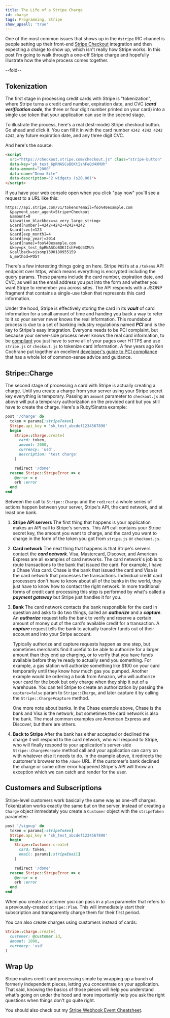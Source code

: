 ```yaml
---
title: The Life of a Stripe Charge
id: charge
tags: Programming, Stripe
show_upsell: 'true'
---
```


One of the most common issues that shows up in the `#stripe` IRC channel is people setting up their front-end [Stripe Checkout](https://stripe.com/docs/checkout) integration and then expecting a charge to show up, which isn't really how Stripe works. In this post I'm going to walk through a one-off Stripe charge and hopefully illustrate how the whole process comes together.

--fold--

## Tokenization

The first stage in processing credit cards with Stripe is "tokenization", where Stripe turns a credit card number, expiration date, and CVC (***card verification code***, the three or four digit number printed on your card) into a single use token that your application can use in the second stage. 

To illustrate the process, here's a real (test-mode) Stripe checkout button. Go ahead and click it. You can fill it in with the card number `4242 4242 4242 4242`, any future expiration date, and any three digit CVC.

<script
  src="https://checkout.stripe.com/checkout.js" class="stripe-button"
  data-key="pk_test_6pRNASCoBOKtIshFeQd4XMUh"
  data-amount="2000"
  data-name="Demo Site"
  data-description="2 widgets ($20.00)">
</script>

And here's the source:

```html
<script
  src="https://checkout.stripe.com/checkout.js" class="stripe-button"
  data-key="pk_test_6pRNASCoBOKtIshFeQd4XMUh"
  data-amount="2000"
  data-name="Demo Site"
  data-description="2 widgets ($20.00)">
</script>
```

If you have your web console open when you click "pay now" you'll see a request to a URL like this:

```text
https://api.stripe.com/v1/tokens?email=foo%40example.com
  &payment_user_agent=Stripe+Checkout
  &amount=0
  &iovation_blackbox=<a_very_large_string>
  &card[number]=4242+4242+4242+4242
  &card[cvc]=123
  &card[exp_month]=4
  &card[exp_year]=2014
  &card[name]=foo%40example.com
  &key=pk_test_6pRNASCoBOKtIshFeQd4XMUh
  &callback=sjsonp1390180955159
  &_method=POST
```

There's a few interesting things going on here. Stripe `POST`s at a `/tokens` API endpoint over https, which means everything is encrypted including the query params. These params include the card number, expiration date, and CVC, as well as the email address you put into the form and whether you want Stripe to remember you across sites. The API responds with a JSONP fragment that contains a single-use token that represents this card information.

Under the hood, Stripe is effectively storing the card in its ***vault*** of card information for a small amount of time and handing you back a way to refer to it so your server never knows the real information. This roundabout process is due to a set of banking industry regulations named ***PCI*** and is the key to Stripe's easy integration. Everyone needs to be PCI complaint, but because your server-side process never knows the real card information, to be [compliant](https://support.stripe.com/questions/do-i-need-to-be-pci-compliant-what-do-i-have-to-do) you just have to serve all of your pages over HTTPS and use `stripe.js` or `checkout.js` to tokenize card information. A few years ago Ken Cochrane put together an excellent [developer's guide to PCI compliance](http://kencochrane.net/blog/2012/01/developers-guide-to-pci-compliant-web-applications/) that has a whole lot of common-sense advice and guidance.

## Stripe::Charge

The second stage of processing a card with Stripe is actually creating a charge. Until you create a charge from your server using your Stripe secret key everything is temporary. Passing an `amount` parameter to `checkout.js` as above will put a temporary authorization on the provided card but you still have to create the charge. Here's a Ruby/Sinatra example:

```ruby
post '/charge' do
  token = params[:stripeToken]
  Stripe.api_key = 'sk_test_abcdef1234567890'
  begin
    Stripe::Charge.create(
      card: token,
      amount: 2000,
      currency: 'usd',
      description: 'test charge'
    )

    redirect '/done'
  rescue Stripe::StripeError => e
    @error = e
    erb :error
  end
end
```

Between the call to `Stripe::Charge` and the `redirect` a whole series of actions happen between your server, Stripe's API, the card network, and at least one bank.

1. **Stripe API servers**
    The first thing that happens is your application makes an API call to Stripe's servers. This API call contains your Stripe secret key, the amount you want to charge, and the card you want to charge in the form of the token you got from `stripe.js` or `checkout.js`. 

2. **Card network**
    The next thing that happens is that Stripe's servers contact the ***card network***. Visa, Mastercard, Discover, and American Express are all examples of card networks. The card network's job is to route transactions to the bank that issued the card. For example, I have a Chase Visa card. Chase is the bank that issued the card and Visa is the card network that processes the transactions. Individual credit card processers don't have to know about all of the banks in the world, they just have to know how to contact the right network. In more traditional forms of credit card processing this step is performed by what's called a ***payment gateway*** but Stripe just handles it for you.
    
3. **Bank**
    The card network contacts the bank responsible for the card in question and asks to do two things, called an ***authorize*** and a ***capture***. An ***authorize*** request tells the bank to verify and reserve a certain amount of money out of the card's available credit for a transaction. A ***capture*** request tells the bank to actually transfer funds out of their account and into your Stripe account.

    Typically authorize and capture requests happen as one step, but sometimes merchants find it useful to be able to authorize for a larger amount than they end up charging, or to verify that you have funds available before they're ready to actually send you something. For example, a gas station will authorize something like $100 on your card temporarily until they know how much gas you pumped. Another example would be ordering a book from Amazon, who will authorize your card for the book but only charge when they ship it out of a warehouse. You can tell Stripe to create an authorization by passing the `capture=false` param to `Stripe::Charge`, and later capture it by calling the `Stripe::Charge#capture` method.

    One more note about banks. In the Chase example above, Chase is the bank and Visa is the network, but sometimes the card network is also the bank. The most common examples are American Express and Discover, but there are others.

4. **Back to Stripe**
    After the bank has either accepted or declined the charge it will respond to the card network, who will respond to Stripe, who will finally respond to your application's server-side `Stripe::Charge#create` method call and your application can carry on with whatever else it needs to do. In the example above, it redirects the customer's browser to the `/done` URL. If the customer's bank declined the charge or some other error happened Stripe's API will throw an exception which we can catch and render for the user.

## Customers and Subscriptions

Stripe-level customers work basically the same way as one-off charges. Tokenization works exactly the same but on the server, instead of creating a `Charge` object immedately you create a `Customer` object with the `stripeToken` parameter:

```ruby
post '/signup' do
  token = params[:stripeToken]
  Stripe.api_key = 'sk_test_abcdef1234567890'
  begin
    Stripe::Customer.create(
      card: token,
      email: params[:stripeEmail]
    )

    redirect '/done'
  rescue Stripe::StripeError => e
    @error = e
    erb :error
  end
end
```

When you create a customer you can pass in a `plan` parameter that refers to a previously-created `Stripe::Plan`. This will immediately start their subscription and transparently charge them for their first period.

You can also create charges using customers instead of cards:

```ruby
Stripe::Charge.create(
  customer: @customer.id,
  amount: 1000,
  currency: 'usd'
)
```

## Wrap Up

Stripe makes credit card processing simple by wrapping up a bunch of formerly independent pieces, letting you concentrate on your application. That said, knowing the basics of those pieces will help you understand what's going on under the hood and more importantly help you ask the right questions when things don't go quite right.

You should also check out my [Stripe Webhook Event Cheatsheet](/stripe-webhook-event-cheatsheet).
